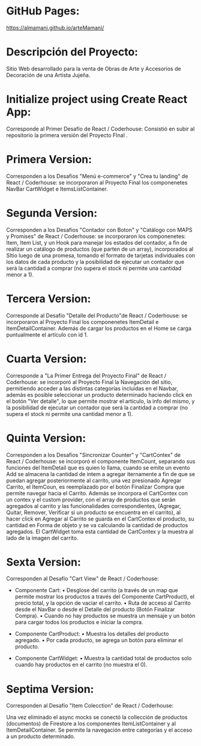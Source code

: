 # GitHub Pages:

https://almamani.github.io/arteMamani/

# Descripción del Proyecto:

Sitio Web desarrollado para la venta de Obras de Arte y Accesorios de Decoración de una Artista Jujeña.

# Initialize project using Create React App:

Corresponde al Primer Desafío de React / Coderhouse: Consistió en subir al repositorio la primera versión del Proyecto FInal .

# Primera Version:

Corresponden a los Desafios "Menú e-commerce" y "Crea tu landing" de React / Coderhouse: se incorporaron al Proyecto Final los componenetes NavBar CartWidget e ItemsListContainer.

# Segunda Version:

Corresponden a los Desafios "Contador con Boton" y "Catálogo con MAPS y Promises" de React / Coderhouse: se incorporaron los componenetes: Item, Item List, y un Hook para manejar los estados del contador, a fin de realizar un catálogo de productos (que parten de un array), incorporados al SItio luego de una promesa, tomando el formato de tarjetas individuales con los datos de cada producto y la posibilidad de ejecutar un contador que será la cantidad a comprar (no supera el stock ni permite una cantidad menor a 1).

# Tercera Version:

Corresponde al Desafío "Detalle del Producto"de React / Coderhouse: se incorporaron al Proyecto Final los componenetes ItemDetail e ItemDetailContainer. Además de cargar los productos en el Home se carga puntualmente el artículo con id 1.

# Cuarta Version:

Corresponde a "La Primer Entrega del Proyecto Final" de React / Coderhouse: se incorporó al Proyecto Final la Navegación del sitio, permitiendo acceder a las distintas categorías incluidas en el Navbar, además es posible seleccionar un producto determinado haciendo click en el botón "Ver detalle", lo que permite mostrar el artículo, la info del mismo, y la posibilidad de ejecutar un contador que será la cantidad a comprar (no supera el stock ni permite una cantidad menor a 1).

# Quinta Version:

Corresponden a los Desafios "Sincronizar Counter" y "CartContex" de React / Coderhouse: se incorporó el componente ItemCount, separando sus funciones del ItemDetail que es quien lo llama, cuando se emite un evento Add se almacena la cantidad de intem a agregar iternamente a fin de que se puedan agregar posteriormente al carrito, una vez presionado Agregar Carrito, el ItemCoun, es reemplazado por el botón Finalizar Compra que permite navegar hacia el Carrito.
Además se incorpora el CartContex con un contex y el custom provider, con el array de productos que serán agregados al carrito y las funcionalidades correspondientes, (Agregar, Quitar, Remover, Verificar si un producto se encuentra en el carrito), al hacer click en Agregar al Carrito se guarda en el CartContex el producto, su cantidad en Forma de objeto y se va calculando la cantidad de productos agregados. El CartWidget toma esta cantidad de CartContex y la muestra al lado de la imagen del carrito.

# Sexta Version:

Corresponden al Desafío "Cart View" de React / Coderhouse:

- Componente Cart:
  • Desglose del carrito (a través de un map que permite mostrar los productos a través del Componente CartProduct), el precio total, y la opción de vaciar el carrito.
  • Ruta de acceso al Carrito desde el NavBar o desde el Detalle del producto (Botón Finalizar Compra).
  • Cuando no hay productos se muestra un mensaje y un botón para cargar todos los productos e iniciar la compra.

- Componente CartProduct:
  • Muestra los detalles del producto agregado.
  • Por cada producto, se agrega un botón para eliminar el producto.

- Componente CartWidget:
  • Muestra la cantidad total de productos solo cuando hay productos en el carrito (no muestra el 0).

# Septima Version:

Corresponden al Desafío "Item Colecction" de React / Coderhouse:

Una vez eliminado el async mocks se conectó la collección de productos (documentos) de Firestore a los componentes ItemListContainer y al ItemDetailContainer. Se permite la navegación entre categorías y el acceso a un producto determinado.
